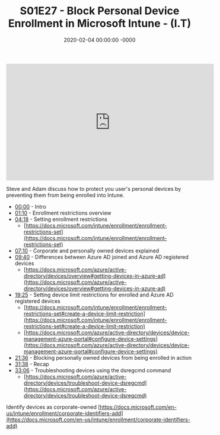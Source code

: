 ﻿---
layout: post
title: "S01E27 - Block Personal Device Enrollment in Microsoft Intune - (I.T)"
date: 2020-02-04 00:00:00 -0000
categories:
---

<iframe loading="lazy" width="560" height="315" src="https://www.youtube.com/embed/WhywVF8tqfs" title="YouTube video player" frameborder="0" allow="accelerometer; autoplay; clipboard-write; encrypted-media; gyroscope; picture-in-picture" allowfullscreen></iframe>

Steve and Adam discuss how to protect you user's personal devices by preventing them from being enrolled into Intune.

- [00:00](https://www.youtube.com/watch?v=WhywVF8tqfs&t=0s) - Intro
- [01:10](https://www.youtube.com/watch?v=WhywVF8tqfs&t=70s) - Enrollment restrictions overview
- [04:18](https://www.youtube.com/watch?v=WhywVF8tqfs&t=258s) - Setting enrollment restrictions
   - [https://docs.microsoft.com/intune/enrollment/enrollment-restrictions-set](https://docs.microsoft.com/intune/enrollment/enrollment-restrictions-set)
- [07:10](https://www.youtube.com/watch?v=WhywVF8tqfs&t=430s) - Corporate and personally owned devices explained
- [09:40](https://www.youtube.com/watch?v=WhywVF8tqfs&t=580s) - Differences between Azure AD joined and Azure AD registered devices
   - [https://docs.microsoft.com/azure/active-directory/devices/overview#getting-devices-in-azure-ad](https://docs.microsoft.com/azure/active-directory/devices/overview#getting-devices-in-azure-ad)
- [19:25](https://www.youtube.com/watch?v=WhywVF8tqfs&t=1165s) - Setting device limit restrictions for enrolled and Azure AD registered devices
   - [https://docs.microsoft.com/intune/enrollment/enrollment-restrictions-set#create-a-device-limit-restriction](https://docs.microsoft.com/intune/enrollment/enrollment-restrictions-set#create-a-device-limit-restriction)
   - [https://docs.microsoft.com/azure/active-directory/devices/device-management-azure-portal#configure-device-settings](https://docs.microsoft.com/azure/active-directory/devices/device-management-azure-portal#configure-device-settings)
- [21:36](https://www.youtube.com/watch?v=WhywVF8tqfs&t=1296s) - Blocking personally owned devices from being enrolled in action
- [31:38](https://www.youtube.com/watch?v=WhywVF8tqfs&t=1898s) - Recap
- [33:06](https://www.youtube.com/watch?v=WhywVF8tqfs&t=1986s) - Troubleshooting devices using the dsregcmd command
   - [https://docs.microsoft.com/azure/active-directory/devices/troubleshoot-device-dsregcmd](https://docs.microsoft.com/azure/active-directory/devices/troubleshoot-device-dsregcmd)

Identify devices as corporate-owned
[https://docs.microsoft.com/en-us/intune/enrollment/corporate-identifiers-add](https://docs.microsoft.com/en-us/intune/enrollment/corporate-identifiers-add)

